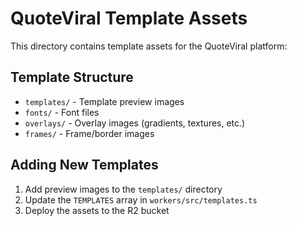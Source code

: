 # QuoteViral Template Assets

This directory contains template assets for the QuoteViral platform:

## Template Structure

- `templates/` - Template preview images
- `fonts/` - Font files
- `overlays/` - Overlay images (gradients, textures, etc.)
- `frames/` - Frame/border images

## Adding New Templates

1. Add preview images to the `templates/` directory
2. Update the `TEMPLATES` array in `workers/src/templates.ts`
3. Deploy the assets to the R2 bucket